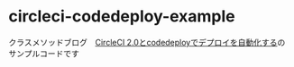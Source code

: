 # circleci-codedeploy-example


クラスメソッドブログ　[CircleCI 2.0とcodedeployでデプロイを自動化する](https://dev.classmethod.jp/cloud/aws/deploy-with-codedeploy-circleci2-0/)のサンプルコードです 
